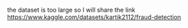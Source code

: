 the dataset is too large so I will share the link 
https://www.kaggle.com/datasets/kartik2112/fraud-detection
